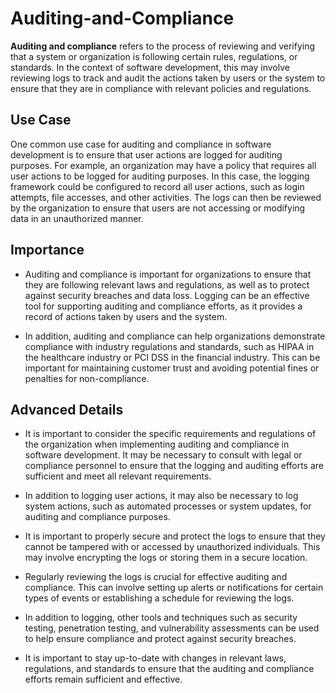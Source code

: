 # Auditing-and-Compliance
**Auditing and compliance** refers to the process of reviewing and verifying that a system or organization is following certain rules, regulations, or standards. In the context of software development, this may involve reviewing logs to track and audit the actions taken by users or the system to ensure that they are in compliance with relevant policies and regulations.

## Use Case
One common use case for auditing and compliance in software development is to ensure that user actions are logged for auditing purposes. For example, an organization may have a policy that requires all user actions to be logged for auditing purposes. In this case, the logging framework could be configured to record all user actions, such as login attempts, file accesses, and other activities. The logs can then be reviewed by the organization to ensure that users are not accessing or modifying data in an unauthorized manner.

## Importance
* Auditing and compliance is important for organizations to ensure that they are following relevant laws and regulations, as well as to protect against security breaches and data loss. Logging can be an effective tool for supporting auditing and compliance efforts, as it provides a record of actions taken by users and the system.

* In addition, auditing and compliance can help organizations demonstrate compliance with industry regulations and standards, such as HIPAA in the healthcare industry or PCI DSS in the financial industry. This can be important for maintaining customer trust and avoiding potential fines or penalties for non-compliance.

## Advanced Details
* It is important to consider the specific requirements and regulations of the organization when implementing auditing and compliance in software development. It may be necessary to consult with legal or compliance personnel to ensure that the logging and auditing efforts are sufficient and meet all relevant requirements.

* In addition to logging user actions, it may also be necessary to log system actions, such as automated processes or system updates, for auditing and compliance purposes.

* It is important to properly secure and protect the logs to ensure that they cannot be tampered with or accessed by unauthorized individuals. This may involve encrypting the logs or storing them in a secure location.
* Regularly reviewing the logs is crucial for effective auditing and compliance. This can involve setting up alerts or notifications for certain types of events or establishing a schedule for reviewing the logs.

* In addition to logging, other tools and techniques such as security testing, penetration testing, and vulnerability assessments can be used to help ensure compliance and protect against security breaches.

* It is important to stay up-to-date with changes in relevant laws, regulations, and standards to ensure that the auditing and compliance efforts remain sufficient and effective.
